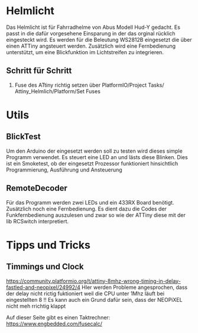 
# Helmlicht
Das Helmlicht ist für Fahrradhelme von Abus Modell Hud-Y gedacht. Es passt in die dafür vorgesehene Einsparung in der das orginal rücklich eingesteckt wird. 
Es werden für die Beleutung WS2812B eingesetzt die über einen ATTiny angsteuert werden. Zusätzlich wird eine Fernbedienung unterstützt, um eine Blickfunktion 
im Lichtstreifen zu integrieren.

## Schritt für Schritt
1. Fuse des ATtiny richtig setzen über PlatformIO/Project Tasks/ Attiny_Helmlich/Platform/Set Fuses

# Utils
## BlickTest
Um den Arduino der eingesetzt werden soll zu testen wird dieses simple Programm verwendet. Es steuert eine LED an und lästs diese Blinken. Dies ist ein Smoketest, ob der 
eingesetzt Prozessor funktioniert hinsichtlich Programmierung, Ausführung und Ansteuerung

## RemoteDecoder
Für das Programm werden zwei LEDs und ein 433RX Board benötigt. Zusätzlich noch eine Fernbedienung. Es dient dazu die Codes der Funkfernbedienung auszulesen und zwar so wie der ATTiny diese mit der lib RCSwitch interpretiert. 

# Tipps und Tricks
## Timmings und Clock
https://community.platformio.org/t/attiny-8mhz-wrong-timing-in-delay-fastled-and-neopixel/24992/4
HIer werden Probleme angesprochen, dass der delay nicht rictig fuktioniert weil die CPU unter 1Mhz läuft bei eingestellten 8 
!! Es kann auch ein Grund dafür sein, dass der NEOPiXEL nicht meh rrichtig klappt

Auf dieser Seite gibt es einen Taktrechner: https://www.engbedded.com/fusecalc/
